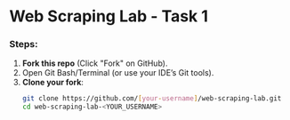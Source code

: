 # Web Scraping Lab - Task 1
### Steps:
1. **Fork this repo** (Click "Fork" on GitHub).
2. Open Git Bash/Terminal (or use your IDE’s Git tools).
3. **Clone your fork**:
   ```bash
   git clone https://github.com/[your-username]/web-scraping-lab.git
   cd web-scraping-lab-<YOUR_USERNAME>


